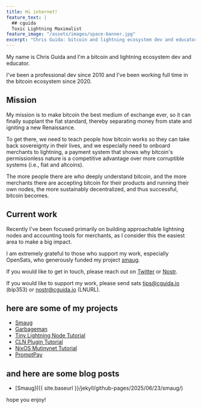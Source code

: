 ```yaml
---
title: Hi internet!
feature_text: |
  ## cguida
  Toxic Lightning Maximalist
feature_image: "/assets/images/space-banner.jpg"
excerpt: "Chris Guida: bitcoin and lightning ecosystem dev and educator"
---
```


My name is Chris Guida and I'm a bitcoin and lightning ecosystem dev and educator.

I've been a professional dev since 2010 and I've been working full time in the bitcoin ecosystem since 2020.

## Mission

My mission is to make bitcoin the best medium of exchange ever, so it can finally supplant the fiat standard, thereby separating money from state and igniting a new Renaissance.

To get there, we need to teach people how bitcoin works so they can take back sovereignty in their lives, and we especially need to onboard merchants to lightning, a payment system that shows why bitcoin's permissionless nature is a competitive advantage over more corruptible systems (i.e., fiat and altcoins).

The more people there are who deeply understand bitcoin, and the more merchants there are accepting bitcoin for their products and running their own nodes, the more sustainably decentralized, and thus successful, bitcoin becomes.

## Current work

Recently I've been focused primarily on building approachable lightning nodes and accounting tools for merchants, as I consider this the easiest area to make a big impact.

I am extremely grateful to those who support my work, especially OpenSats, who generously funded my project [smaug](https://opensats.org/blog/bitcoin-and-nostr-grants-august-2023#watchdescriptor).

If you would like to get in touch, please reach out on [Twitter](https://x.com/cguida6) or [Nostr](https://njump.me/npub19z2uxvxz8uurr9kqa7vgmek6swurk3vra40ec8kmpf2eemx3lyqq6zfkd4).

If you would like to support my work, please send sats tips@cguida.io (bip353) or nostr@cguida.io (LNURL).

## here are some of my projects

- [Smaug](https://github.com/chrisguida/smaug)
- [Garbageman](https://github.com/chrisguida/bitcoin/tree/garbageman)
- [Tiny Lightning Node Tutorial](https://chrisguida.github.io/tiny-lightning-node-tutorial/)
- [CLN Plugin Tutorial](https://chrisguida.github.io/cln-plugin-tutorial/)
- [NixOS Mutinynet Tutorial](https://chrisguida.github.io/nixos-mutinynet-tutorial/)
- [PromptPay](https://github.com/chrisguida/bolt12-subscriptions)

## and here are some blog posts

- [Smaug]({{ site.baseurl }}/jekyll/github-pages/2025/06/23/smaug/)

hope you enjoy!
